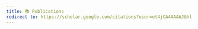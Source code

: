 ```yaml
---
title: 📚 Publications
redirect to: https://scholar.google.com/citations?user=et4jCA4AAAAJ&hl
---
```

